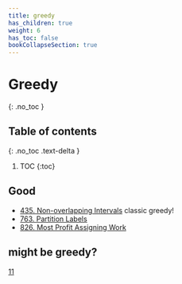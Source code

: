 ```yaml
---
title: greedy
has_children: true
weight: 6
has_toc: false
bookCollapseSection: true
---
```


#  Greedy
{: .no_toc }

## Table of contents
{: .no_toc .text-delta }

1. TOC
{:toc}

## Good
- [435. Non-overlapping Intervals](435) classic greedy!
- [763. Partition Labels](763)
- [826. Most Profit Assigning Work](826)

## might be greedy?
[11](11)